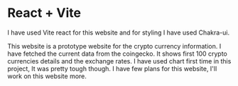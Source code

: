 # React + Vite

I have used Vite react for this website and for styling I have used Chakra-ui.

This website is a prototype website for the crypto currency information. 
I have fetched the current data from the coingecko. 
It shows first 100 crypto currencies details and the exchange rates.
I have used  chart first time in this project, It was pretty tough though.
I have few plans for this website, I'll work on this website more.
